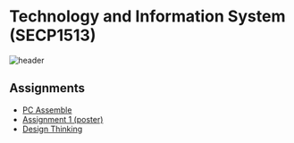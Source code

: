 # Technology and Information System (SECP1513)
![header](https://www.biia.com/wp-content/uploads/2015/04/Information-Technology-300.jpg)

## Assignments
* [PC Assemble](https://github.com/jun9187/PC-assemble)
* [Assignment 1 (poster)](https://github.com/jun9187/assignment1)
* [Design Thinking](https://github.com/jun9187/designThinking)
